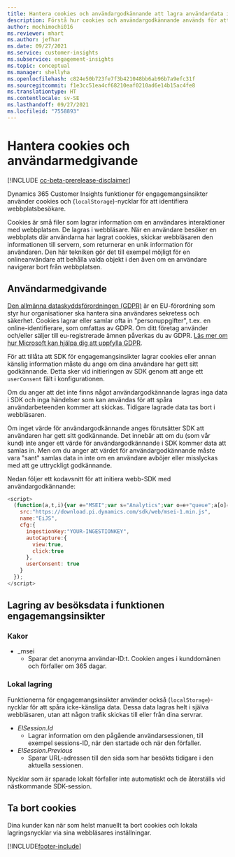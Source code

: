 ```yaml
---
title: Hantera cookies och användargodkännande att lagra användardata i Dynamics 365 Customer Insights
description: Förstå hur cookies och användargodkännande används för att identifiera webbplatsbesökare.
author: mochimochi016
ms.reviewer: mhart
ms.author: jefhar
ms.date: 09/27/2021
ms.service: customer-insights
ms.subservice: engagement-insights
ms.topic: conceptual
ms.manager: shellyha
ms.openlocfilehash: c824e50b723fe7f3b421048bb6ab96b7a9efc31f
ms.sourcegitcommit: f1e3cc51ea4cf68210eaf0210ad6e14b15ac4fe8
ms.translationtype: HT
ms.contentlocale: sv-SE
ms.lasthandoff: 09/27/2021
ms.locfileid: "7558893"
---
```

# <a name="manage-cookies-and-user-consent"></a>Hantera cookies och användarmedgivande

[!INCLUDE [cc-beta-prerelease-disclaimer](includes/cc-beta-prerelease-disclaimer.md)]

Dynamics 365 Customer Insights funktioner för engagemangsinsikter använder cookies och (`localStorage`)-nycklar för att identifiera webbplatsbesökare.

Cookies är små filer som lagrar information om en användares interaktioner med webbplatsen. De lagras i webbläsare. När en användare besöker en webbplats där användarna har lagrat cookies, skickar webbläsaren den informationen till servern, som returnerar en unik information för användaren. Den här tekniken gör det till exempel möjligt för en onlineanvändare att behålla valda objekt i den även om en användare navigerar bort från webbplatsen.

## <a name="user-consent"></a>Användarmedgivande

[Den allmänna dataskyddsförordningen (GDPR)](/dynamics365/get-started/gdpr/) är en EU-förordning som styr hur organisationer ska hantera sina användares sekretess och säkerhet. Cookies lagrar eller samlar ofta in "personuppgifter", t.ex. en online-identifierare, som omfattas av GDPR. Om ditt företag använder och/eller säljer till eu-registrerade ämnen påverkas du av GDPR. [Läs mer om hur Microsoft kan hjälpa dig att uppfylla GDPR](https://www.microsoft.com/trust-center/privacy/gdpr-faqs).

För att tillåta att SDK för engagemangsinsikter lagrar cookies eller annan känslig information måste du ange om dina användare har gett sitt godkännande. Detta sker vid initieringen av SDK genom att ange ett `userConsent` fält i konfigurationen.

Om du anger att det inte finns något användargodkännande lagras inga data i SDK och inga händelser som kan användas för att spåra användarbeteenden kommer att skickas. Tidigare lagrade data tas bort i webbläsaren.

Om inget värde för användargodkännande anges förutsätter SDK att användaren har gett sitt godkännande. Det innebär att om du (som vår kund) inte anger ett värde för användargodkännande i SDK kommer data att samlas in. Men om du anger att värdet för användargodkännande måste vara "sant" samlas data in inte om en användare avböjer eller misslyckas med att ge uttryckligt godkännande.

Nedan följer ett kodavsnitt för att initiera webb-SDK med användargodkännande:
```js
<script>
  (function(a,t,i){var e="MSEI";var s="Analytics";var o=e+"queue";a[o]=a[o]||[];var r=a[e]||function(n){var t={};t[s]={};function e(e){while(e.length){var r=e.pop();t[s][r]=function(e){return function(){a[o].push([e,n,arguments])}}(r)}}var r="track";var i="set";e([r+"Event",r+"View",r+"Action",i+"Property",i+"User","initialize","teardown"]);return t}(i.name);var n=i.name;if(!a[e]){a[n]=r[s];a[o].push(["new",n]);setTimeout(function(){var e="script";var r=t.createElement(e);r.async=1;r.src=i.src;var n=t.getElementsByTagName(e)[0];n.parentNode.insertBefore(r,n)},1)}else{a[n]=new r[s]}if(i.user){a[n].setUser(i.user)}if(i.props){for(var c in i.props){a[n].setProperty(c,i.props[c])}}a[n].initialize(i.cfg)})(window,document,{
    src:"https://download.pi.dynamics.com/sdk/web/msei-1.min.js",
    name:"EiJS",
    cfg:{
      ingestionKey:"YOUR-INGESTIONKEY",
      autoCapture:{
        view:true,
        click:true
      },
      userConsent: true
    }
  });
</script>
```

## <a name="visitor-data-storage-in-engagement-insights-capability"></a>Lagring av besöksdata i funktionen engagemangsinsikter

### <a name="cookies"></a>Kakor

- _msei
    - Sparar det anonyma användar-ID:t. Cookien anges i kunddomänen och förfaller om 365 dagar.

### <a name="local-storage"></a>Lokal lagring

Funktionerna för engagemangsinsikter använder också (`localStorage`)-nycklar för att spåra icke-känsliga data. Dessa data lagras helt i själva webbläsaren, utan att någon trafik skickas till eller från dina servrar.

- *EISession.Id*
    - Lagrar information om den pågående användarsessionen, till exempel sessions-ID, när den startade och när den förfaller.
- *EISession.Previous*
    - Sparar URL-adressen till den sida som har besökts tidigare i den aktuella sessionen.

Nycklar som är sparade lokalt förfaller inte automatiskt och de återställs vid nästkommande SDK-session.

## <a name="deleting-cookies"></a>Ta bort cookies

Dina kunder kan när som helst manuellt ta bort cookies och lokala lagringsnycklar via sina webbläsares inställningar.


[!INCLUDE[footer-include](../includes/footer-banner.md)]
